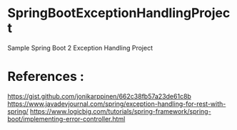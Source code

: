 # SpringBootExceptionHandlingProject
Sample Spring Boot 2 Exception Handling Project


# References :
https://gist.github.com/jonikarppinen/662c38fb57a23de61c8b
https://www.javadevjournal.com/spring/exception-handling-for-rest-with-spring/
https://www.logicbig.com/tutorials/spring-framework/spring-boot/implementing-error-controller.html